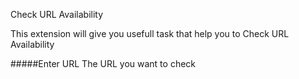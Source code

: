 Check URL Availability

This extension will give you usefull task that help you to Check URL Availability

#####Enter URL 
    The URL you want to check 
